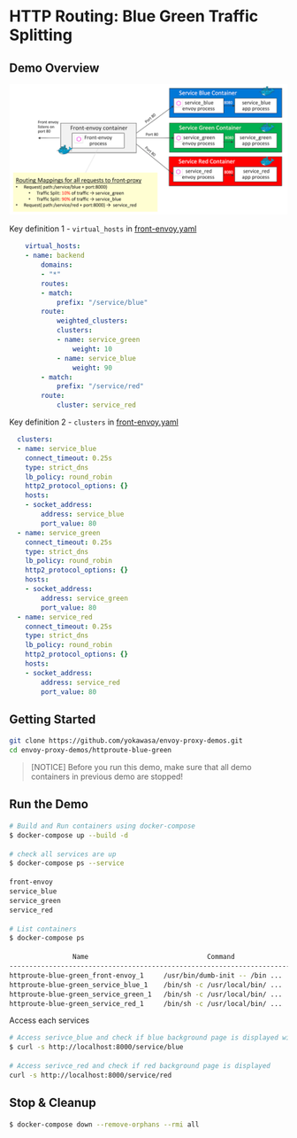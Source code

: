 # HTTP Routing: Blue Green Traffic Splitting

## Demo Overview

![](../assets/demo-httproute-blue-green.png)

Key definition 1 - `virtual_hosts` in [front-envoy.yaml](front-envoy.yaml)
```yaml
    virtual_hosts:
    - name: backend
        domains:
        - "*"
        routes:
        - match:
            prefix: "/service/blue"
        route:
            weighted_clusters:
            clusters:
            - name: service_green
                weight: 10
            - name: service_blue
                weight: 90
        - match:
            prefix: "/service/red"
        route:
            cluster: service_red
```

Key definition 2 - `clusters` in [front-envoy.yaml](front-envoy.yaml)
```yaml
  clusters:
  - name: service_blue
    connect_timeout: 0.25s
    type: strict_dns
    lb_policy: round_robin
    http2_protocol_options: {}
    hosts:
    - socket_address:
        address: service_blue
        port_value: 80
  - name: service_green
    connect_timeout: 0.25s
    type: strict_dns
    lb_policy: round_robin
    http2_protocol_options: {}
    hosts:
    - socket_address:
        address: service_green
        port_value: 80
  - name: service_red
    connect_timeout: 0.25s
    type: strict_dns
    lb_policy: round_robin
    http2_protocol_options: {}
    hosts:
    - socket_address:
        address: service_red
        port_value: 80
```

## Getting Started
```sh
git clone https://github.com/yokawasa/envoy-proxy-demos.git
cd envoy-proxy-demos/httproute-blue-green
```

> [NOTICE] Before you run this demo, make sure that all demo containers in previous demo are stopped!

## Run the Demo
```sh
# Build and Run containers using docker-compose
$ docker-compose up --build -d

# check all services are up
$ docker-compose ps --service

front-envoy
service_blue
service_green
service_red

# List containers
$ docker-compose ps

                Name                              Command               State                            Ports
---------------------------------------------------------------------------------------------------------------------------------------
httproute-blue-green_front-envoy_1     /usr/bin/dumb-init -- /bin ...   Up      10000/tcp, 0.0.0.0:8000->80/tcp, 0.0.0.0:8001->8001/tcp
httproute-blue-green_service_blue_1    /bin/sh -c /usr/local/bin/ ...   Up      10000/tcp, 80/tcp
httproute-blue-green_service_green_1   /bin/sh -c /usr/local/bin/ ...   Up      10000/tcp, 80/tcp
httproute-blue-green_service_red_1     /bin/sh -c /usr/local/bin/ ...   Up      10000/tcp, 80/tcp
```

Access each services
```sh
# Access serivce_blue and check if blue background page is displayed with 90% possibility and green background page is displayed with 10% possibility
$ curl -s http://localhost:8000/service/blue

# Access serivce_red and check if red background page is displayed
curl -s http://localhost:8000/service/red
```

## Stop & Cleanup
```sh
$ docker-compose down --remove-orphans --rmi all
```